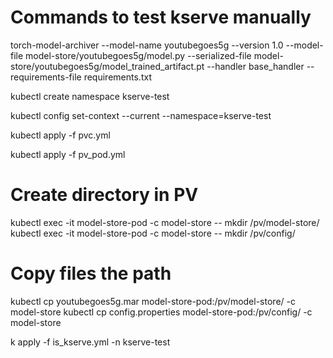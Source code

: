 # Commands to test kserve manually

torch-model-archiver --model-name youtubegoes5g --version 1.0 --model-file model-store/youtubegoes5g/model.py --serialized-file model-store/youtubegoes5g/model_trained_artifact.pt --handler base_handler --requirements-file requirements.txt

kubectl create namespace kserve-test

kubectl config set-context --current --namespace=kserve-test

kubectl apply -f pvc.yml

kubectl apply -f pv_pod.yml

# Create directory in PV
kubectl exec -it model-store-pod -c model-store -- mkdir /pv/model-store/
kubectl exec -it model-store-pod -c model-store -- mkdir /pv/config/
# Copy files the path
kubectl cp youtubegoes5g.mar model-store-pod:/pv/model-store/ -c model-store
kubectl cp config.properties model-store-pod:/pv/config/ -c model-store

k apply -f is_kserve.yml -n kserve-test